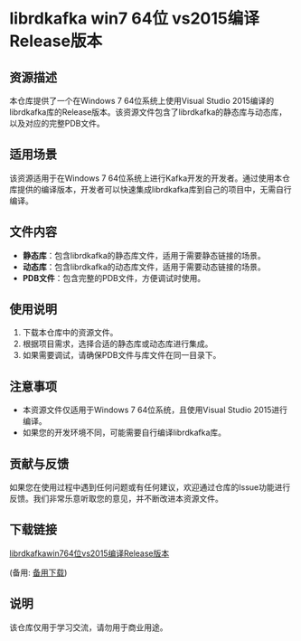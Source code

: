 # librdkafka win7 64位 vs2015编译Release版本

## 资源描述

本仓库提供了一个在Windows 7 64位系统上使用Visual Studio 2015编译的librdkafka库的Release版本。该资源文件包含了librdkafka的静态库与动态库，以及对应的完整PDB文件。

## 适用场景

该资源适用于在Windows 7 64位系统上进行Kafka开发的开发者。通过使用本仓库提供的编译版本，开发者可以快速集成librdkafka库到自己的项目中，无需自行编译。

## 文件内容

- **静态库**：包含librdkafka的静态库文件，适用于需要静态链接的场景。
- **动态库**：包含librdkafka的动态库文件，适用于需要动态链接的场景。
- **PDB文件**：包含完整的PDB文件，方便调试时使用。

## 使用说明

1. 下载本仓库中的资源文件。
2. 根据项目需求，选择合适的静态库或动态库进行集成。
3. 如果需要调试，请确保PDB文件与库文件在同一目录下。

## 注意事项

- 本资源文件仅适用于Windows 7 64位系统，且使用Visual Studio 2015进行编译。
- 如果您的开发环境不同，可能需要自行编译librdkafka库。

## 贡献与反馈

如果您在使用过程中遇到任何问题或有任何建议，欢迎通过仓库的Issue功能进行反馈。我们非常乐意听取您的意见，并不断改进本资源文件。

## 下载链接
[librdkafkawin764位vs2015编译Release版本](https://pan.quark.cn/s/f0bb10936483) 

(备用: [备用下载](https://pan.baidu.com/s/1IE6dzGEoAIFHZQSjf8Uyag?pwd=1234))

## 说明

该仓库仅用于学习交流，请勿用于商业用途。
